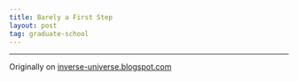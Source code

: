 ```yaml
---
title: Barely a First Step
layout: post
tag: graduate-school 
---
```



----------------------------------------------------------

Originally on [inverse-universe.blogspot.com](https://inverse-universe.blogspot.com/2010/01/phase-1.html)
